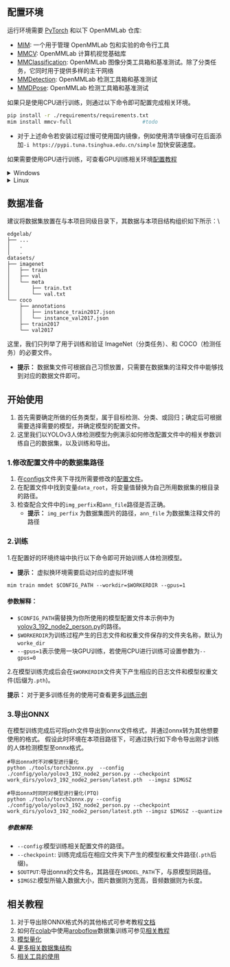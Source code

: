 ## 配置环境

运行环境需要 [PyTorch](https://pytorch.org/get-started/locally/) 和以下 OpenMMLab 仓库:

- [MIM](https://github.com/open-mmlab/mim): 一个用于管理 OpenMMLab 包和实验的命令行工具
- [MMCV](https://github.com/open-mmlab/mmcv): OpenMMLab 计算机视觉基础库
- [MMClassification](https://github.com/open-mmlab/mmclassification): OpenMMLab 图像分类工具箱和基准测试。除了分类任务，它同时用于提供多样的主干网络
- [MMDetection](https://github.com/open-mmlab/mmdetection): OpenMMLab 检测工具箱和基准测试
- [MMDPose](https://github.com/open-mmlab/mmpose): OpenMMLab 检测工具箱和基准测试

如果只是使用CPU进行训练，则通过以下命令即可配置完成相关环境。

```bash
pip install -r ./requirements/requirements.txt    
mim install mmcv-full                       #todo
```

- 对于上述命令若安装过程过慢可使用国内镜像，例如使用清华镜像可在后面添加`-i https://pypi.tuna.tsinghua.edu.cn/simple` 加快安装速度。

如果需要使用GPU进行训练，可查看GPU训练相关环境[配置教程](./docs/zh_cn/get_started.md)

<details>
<summary>Windows</summary>

将本仓库克隆至本地后进入本项目文件夹，同时将本项目文件夹路径添加至环境变量中，变量名为PYTHONPATH，添加完成后可执行以下命令查看是否添加成功。

```bash
set PYTHONPATH
```

若显示本项目地址路径表明添加成功。
</details>

<details>
<summary>Linux</summary>

同样需要将本项目的文件路径添加至系统环境变量中，变量名为PYTHONPATH，其可通过修改~/.bashrc 文件以保证在后续新终端中可用。
在终端中依次执行以下命令即可：

```bash
echo export PYTHONPATH=`pwd`:\$PYTHONPATH >> ~/.bashrc
source ~/.bashrc
```

</details>

## 数据准备

建议将数据集放置在与本项目同级目录下，其数据与本项目结构组织如下所示：\

```text
edgelab/
├── ...
│   .
│   .
datasets/
├── imagenet
│   ├── train
│   ├── val
│   └── meta
│       ├── train.txt
│       └── val.txt
└── coco
    ├── annotations
    │   ├── instance_train2017.json
    │   └── instance_val2017.json
    ├── train2017
    └── val2017
```

这里，我们只列举了用于训练和验证 ImageNet（分类任务）、和 COCO（检测任务）的必要文件。

- **提示：** 数据集文件可根据自己习惯放置，只需要在数据集的注释文件中能够找到对应的数据文件即可。

## 开始使用

1. 首先需要确定所做的任务类型，属于目标检测、分类、或回归；确定后可根据需要选择需要的模型，并确定模型的配置文件。
2. 这里我们以YOLOv3人体检测模型为例演示如何修改配置文件中的相关参数训练自己的数据集，以及训练和导出。

### 1.修改配置文件中的数据集路径

1. 在[configs](./configs)文件夹下寻找所需要修改的[配置文件](./configs/yolo/yolov3_192_node2_person.py)。
2. 在配置文件中找到变量`data_root`，将变量值替换为自己所用数据集的根目录的路径。
3. 检查配合文件中的`img_perfix`和`ann_file`路径是否正确。
    - **提示：** `img_perfix` 为数据集图片的路径，`ann_file` 为数据集注释文件的路径

### 2.训练

1.在配置好的环境终端中执行以下命令即可开始训练人体检测模型。

- **提示：** 虚拟换环境需要启动对应的虚拟环境

```shell
mim train mmdet $CONFIG_PATH --workdir=$WORKERDIR --gpus=1
```

#### 参数解释：

- `$CONFIG_PATH`需替换为你所使用的模型配置文件本示例中为[yolov3_192_node2_person.py](./configs/yolo/yolov3_192_node2_person.py)的路径。
- `$WORKERDIR`为训练过程产生的日志文件和权重文件保存的文件夹名称，默认为`worke_dir`
- `--gpus=1`表示使用一块GPU训练，若使用CPU进行训练可设置参数为`--gpus=0`

2.在模型训练完成后会在`$WORKERDIR`文件夹下产生相应的日志文件和模型权重文件(后缀为`.pth`)。

**提示：** 对于更多训练任务的使用可查看更多[训练示例](./docs/zh_cn/train_example.md)

### 3.导出ONNX

在模型训练完成后可将pth文件导出到onnx文件格式，并通过onnx转为其他想要使用的格式。
假设此时环境在本项目路径下，可通过执行如下命令导出刚才训练的人体检测模型至onnx格式。

```shell
#导出onnx时不对模型进行量化
python ./tools/torch2onnx.py  --config ./config/yolo/yolov3_192_node2_person.py --checkpoint work_dirs/yolov3_192_node2_person/latest.pth  --imgsz $IMGSZ 

#导出onnx时同时对模型进行量化(PTQ)
python ./tools/torch2onnx.py --config ./config/yolo/yolov3_192_node2_person.py --checkpoint work_dirs/yolov3_192_node2_person/latest.pth --imgsz $IMGSZ --quantize
```

##### 参数解释:

- `--config`:模型训练相关配置文件的路径。
- `--checkpoint`: 训练完成后在相应文件夹下产生的模型权重文件路径(`.pth`后缀)。
- `$OUTPUT`:导出onnx的文件名，其路径在`$MODEL_PATH`下，与原模型同路径。
- `$IMGSZ`:模型所输入数据大小，图片数据则为宽高，音频数据则为长度。

## 相关教程

1. 对于导出除ONNX格式外的其他格式可参考教程[文档](./docs/zh_cn/tutorials)
2. 如何在[colab]()中使用[aroboflow](https://app.roboflow.com/)数据集训练可参见[相关教程](./docs/zh_cn/tutorials/)
3. [模型量化](./docs/zh_cn/tutorials/quantize.md)
4. [更多相关数据集结构](./docs/zh_cn/tutorials/datasets_config.md)
5. [相关工具的使用](./docs/zh_cn/tutorials/use_tools.md)